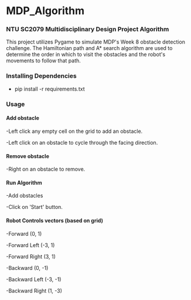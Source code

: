 # MDP_Algorithm
### NTU SC2079 Multidisciplinary Design Project Algorithm
This project utilizes Pygame to simulate MDP's Week 8 obstacle detection challenge. The Hamiltonian path and A* search algorithm are used to determine the order in which to visit the obstacles and the robot's movements to follow that path.
### Installing Dependencies
- pip install -r requirements.txt

### Usage


#### Add obstacle
-Left click any empty cell on the grid to add an obstacle.

-Left click on an obstacle to cycle through the facing direction.

#### Remove obstacle
-Right on an obstacle to remove.

#### Run Algorithm
-Add obstacles

-Click on 'Start' button.

#### Robot Controls vectors (based on grid)
-Forward (0, 1)

-Forward Left (-3, 1)

-Forward Right (3, 1)





-Backward (0, -1)

-Backward Left (-3, -1)

-Backward Right (1, -3)

